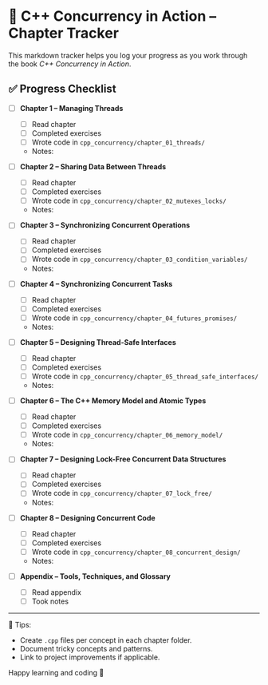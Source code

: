 # 📘 C++ Concurrency in Action – Chapter Tracker

This markdown tracker helps you log your progress as you work through the book *C++ Concurrency in Action*.

## ✅ Progress Checklist

- [ ] **Chapter 1 – Managing Threads**
  - [ ] Read chapter
  - [ ] Completed exercises
  - [ ] Wrote code in `cpp_concurrency/chapter_01_threads/`
  - Notes:

- [ ] **Chapter 2 – Sharing Data Between Threads**
  - [ ] Read chapter
  - [ ] Completed exercises
  - [ ] Wrote code in `cpp_concurrency/chapter_02_mutexes_locks/`
  - Notes:

- [ ] **Chapter 3 – Synchronizing Concurrent Operations**
  - [ ] Read chapter
  - [ ] Completed exercises
  - [ ] Wrote code in `cpp_concurrency/chapter_03_condition_variables/`
  - Notes:

- [ ] **Chapter 4 – Synchronizing Concurrent Tasks**
  - [ ] Read chapter
  - [ ] Completed exercises
  - [ ] Wrote code in `cpp_concurrency/chapter_04_futures_promises/`
  - Notes:

- [ ] **Chapter 5 – Designing Thread-Safe Interfaces**
  - [ ] Read chapter
  - [ ] Completed exercises
  - [ ] Wrote code in `cpp_concurrency/chapter_05_thread_safe_interfaces/`
  - Notes:

- [ ] **Chapter 6 – The C++ Memory Model and Atomic Types**
  - [ ] Read chapter
  - [ ] Completed exercises
  - [ ] Wrote code in `cpp_concurrency/chapter_06_memory_model/`
  - Notes:

- [ ] **Chapter 7 – Designing Lock-Free Concurrent Data Structures**
  - [ ] Read chapter
  - [ ] Completed exercises
  - [ ] Wrote code in `cpp_concurrency/chapter_07_lock_free/`
  - Notes:

- [ ] **Chapter 8 – Designing Concurrent Code**
  - [ ] Read chapter
  - [ ] Completed exercises
  - [ ] Wrote code in `cpp_concurrency/chapter_08_concurrent_design/`
  - Notes:

- [ ] **Appendix – Tools, Techniques, and Glossary**
  - [ ] Read appendix
  - [ ] Took notes

---

🧠 Tips:
- Create `.cpp` files per concept in each chapter folder.
- Document tricky concepts and patterns.
- Link to project improvements if applicable.

Happy learning and coding 🚀
